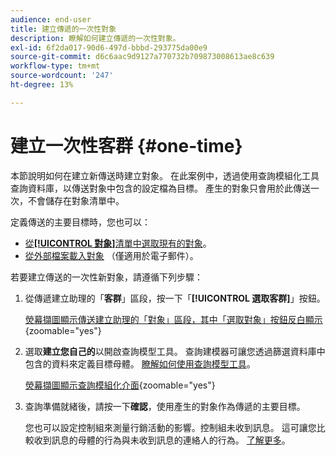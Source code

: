 ```yaml
---
audience: end-user
title: 建立傳遞的一次性對象
description: 瞭解如何建立傳遞的一次性對象。
exl-id: 6f2da017-90d6-497d-bbbd-293775da00e9
source-git-commit: d6c6aac9d9127a770732b709873008613ae8c639
workflow-type: tm+mt
source-wordcount: '247'
ht-degree: 13%

---
```


# 建立一次性客群 {#one-time}

本節說明如何在建立新傳送時建立對象。 在此案例中，透過使用查詢模組化工具查詢資料庫，以傳送對象中包含的設定檔為目標。 產生的對象只會用於此傳送一次，不會儲存在對象清單中。

定義傳送的主要目標時，您也可以：
* [從&#x200B;**[!UICONTROL 對象]**&#x200B;清單中選取現有的對象](add-audience.md)。
* [從外部檔案載入對象](file-audience.md) （僅適用於電子郵件）。

若要建立傳送的一次性新對象，請遵循下列步驟：

1. 從傳遞建立助理的「**客群**」區段，按一下「**[!UICONTROL 選取客群]**」按鈕。

   [熒幕擷圖顯示傳送建立助理的「對象」區段，其中「選取對象」按鈕反白顯示](assets/segment-builder0.png){zoomable="yes"}

1. 選取&#x200B;**建立您自己的**&#x200B;以開啟查詢模型工具。 查詢建模器可讓您透過篩選資料庫中包含的資料來定義目標母體。 [瞭解如何使用查詢模型工具](../query/query-modeler-overview.md)。

   [熒幕擷圖顯示查詢模組化介面](assets/query-modeler.png){zoomable="yes"}

1. 查詢準備就緒後，請按一下&#x200B;**確認**，使用產生的對象作為傳遞的主要目標。

   您也可以設定控制組來測量行銷活動的影響。控制組未收到訊息。 這可讓您比較收到訊息的母體的行為與未收到訊息的連絡人的行為。 [了解更多](control-group.md)。